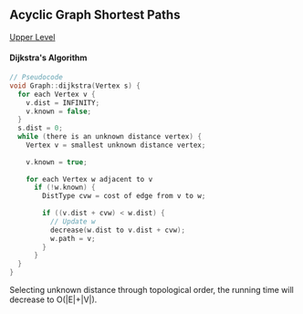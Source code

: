 ## Acyclic Graph Shortest Paths

[Upper Level](README.md)

#### Dijkstra's Algorithm

```c++
// Pseudocode
void Graph::dijkstra(Vertex s) {
  for each Vertex v {
    v.dist = INFINITY;
    v.known = false;
  }
  s.dist = 0;
  while (there is an unknown distance vertex) {
    Vertex v = smallest unknown distance vertex;
    
    v.known = true;
    
    for each Vertex w adjacent to v
      if (!w.known) {
        DistType cvw = cost of edge from v to w;
        
        if ((v.dist + cvw) < w.dist) {
          // Update w
          decrease(w.dist to v.dist + cvw);
          w.path = v;
        }
      }
  }
}
```

Selecting unknown distance through topological order, the running time will decrease to O(|E|+|V|).